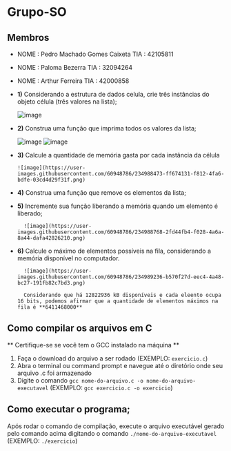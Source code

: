 # Grupo-SO
## Membros

* NOME : Pedro Machado Gomes Caixeta TIA  : 42105811

* NOME : Paloma Bezerra TIA  : 32094264

* NOME : Arthur Ferreira TIA  : 42000858


* **1)** Considerando a estrutura de dados celula, crie três instâncias do objeto célula (três valores na lista); 

    ![image](https://user-images.githubusercontent.com/60948786/234988048-6bfd2f34-48aa-480a-b425-d74663e5f742.png)

* **2)** Construa uma função que imprima todos os valores da lista; 

     ![image](https://user-images.githubusercontent.com/60948786/234988108-034b7513-d18c-4cd3-b4e3-bb8e3ab9187d.png)
     ![image](https://user-images.githubusercontent.com/60948786/234988265-e31143ed-3278-405e-92a0-6ac13fc85bd2.png)
      
* **3)** Calcule a quantidade de memória gasta por cada instância da célula

      ![image](https://user-images.githubusercontent.com/60948786/234988473-ff674131-f812-4fa6-bdfe-03cd4d29f31f.png)

* **4)** Construa uma função que remove os elementos da lista;
* **5)** Incremente sua função liberando a memória quando um elemento é liberado;

        ![image](https://user-images.githubusercontent.com/60948786/234988768-2fd44fb4-f028-4a6a-8a44-dafa42826210.png)


* **6)** Calcule o máximo de elementos possíveis na fila, considerando a memória disponível no computador.

        ![image](https://user-images.githubusercontent.com/60948786/234989236-b570f27d-eec4-4a48-bc27-191fb82c7bd3.png)
        
        Considerando que há 12822936 kB disponíveis e cada eleento ocupa 16 bits, podemos afirmar que a quantidade de elementos máximos na fila é **6411468000**


## Como compilar os arquivos em C
** Certifique-se se você tem o GCC instalado na máquina **
1. Faça o download do arquivo a ser rodado (EXEMPLO: `exercicio.c`)
2. Abra o terminal ou command prompt e navegue até o diretório onde seu arquivo .c foi armazenado
3. Digite o comando `gcc nome-do-arquivo.c -o nome-do-arquivo-executavel` (EXEMPLO: `gcc exercicio.c -o exercicio`)

## Como executar o programa;

Após rodar o comando de compilação, execute o arquivo executável gerado pelo comando acima digitando o comando `./nome-do-arquivo-executavel` (EXEMPLO: `./exercicio`)
